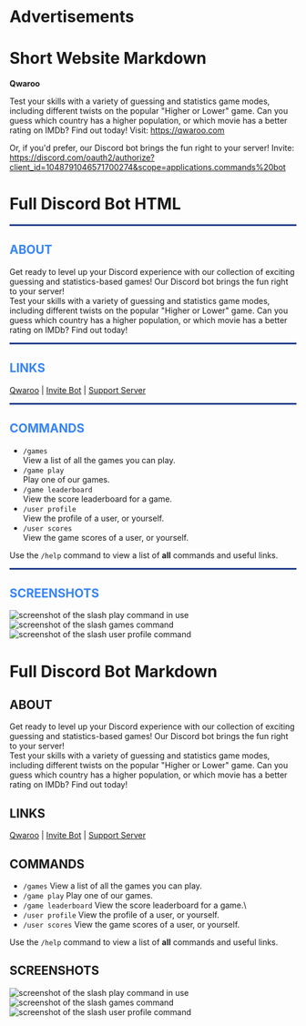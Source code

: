 # Advertisements

Short Website Markdown
==========

**Qwaroo**

Test your skills with a variety of guessing and statistics game modes, including different twists on the popular "Higher or Lower" game.
Can you guess which country has a higher population, or which movie has a better rating on IMDb? Find out today!
Visit: https://qwaroo.com

Or, if you'd prefer, our Discord bot brings the fun right to your server!
Invite: https://discord.com/oauth2/authorize?client_id=1048791046571700274&scope=applications.commands%20bot


Full Discord Bot HTML
=====

<section>

<div style="width: 100%; height: 3px; background: #1d3b8b;"></div>
<h2 style="color: #3884f8; font-weight: bold;">ABOUT</h2>

<p>
Get ready to level up your Discord experience with our collection of exciting guessing and statistics-based games! Our Discord bot brings the fun right to your server!<br />
Test your skills with a variety of guessing and statistics game modes, including different twists on the popular "Higher or Lower" game.
Can you guess which country has a higher population, or which movie has a better rating on IMDb? Find out today!
</p>

</section>

<section>

<div style="width: 100%; height: 3px; background: #1d3b8b;"></div>
<h2 style="color: #3884f8; font-weight: bold;">LINKS</h2>

<!-- Styled Links -->
<!-- <p>
<a href="https://qwaroo.com" style="background: #3884f8; color: white; border-radius: 10px; padding: 10px; margin: 5px;">Qwaroo</a>
<a href="https://qwaroo.com/discord/invite" style="background: #3884f8; color: white; border-radius: 10px; padding: 10px; margin: 5px;">Invite Bot</a>
<a href="https://qwaroo.com/discord/support" style="background: #3884f8; color: white; border-radius: 10px; padding: 10px; margin: 5px;">Support Server</a>
</p> -->

<!-- Regular Links -->
<p>
<a href="https://qwaroo.com">Qwaroo</a>
|
<a href="https://qwaroo.com/discord/invite">Invite Bot</a>
|
<a href="https://qwaroo.com/discord/support">Support Server</a>
</p>

</section>

<section>

<div style="width: 100%; height: 3px; background: #1d3b8b;"></div>
<h2 style="color: #3884f8; font-weight: bold;">COMMANDS</h2>

<ul>
<li><code>/games</code></li>
View a list of all the games you can play.
<li><code>/game play</code></li>
Play one of our games.
<li><code>/game leaderboard</code></li>
View the score leaderboard for a game.
<li><code>/user profile</code></li>
View the profile of a user, or yourself.
<li><code>/user scores</code></li>
View the game scores of a user, or yourself.
</ul>

Use the <code>/help</code> command to view a list of <b>all</b> commands and useful links.

</section>

<section>

<div style="width: 100%; height: 3px; background: #1d3b8b;"></div>
<h2 style="color: #3884f8; font-weight: bold;">SCREENSHOTS</h2>

<div>
<img alt="screenshot of the slash play command in use" src="https://qwaroo.com/images/discord/play.png" />
<img alt="screenshot of the slash games command" src="https://qwaroo.com/images/discord/games.png" />
<img alt="screenshot of the slash user profile command" src="https://qwaroo.com/images/discord/profile.png" />
</div>

</section>

<!-- Website IFrame -->
<!-- <section>

<div style="width: 100%; height: 3px; background: #1d3b8b;"></div>
<h2 style="color: #3884f8; font-weight: bold;">WEBSITE</h2>

<iframe src="https://qwaroo.com/discord"></iframe>

</section> -->

Full Discord Bot Markdown
=====

## ABOUT

Get ready to level up your Discord experience with our collection of exciting guessing and statistics-based games! Our Discord bot brings the fun right to your server!  
Test your skills with a variety of guessing and statistics game modes, including different twists on the popular "Higher or Lower" game. Can you guess which country has a higher population, or which movie has a better rating on IMDb? Find out today!

## LINKS

[Qwaroo](https://qwaroo.com) | [Invite Bot](https://qwaroo.com/discord/invite) | [Support Server](https://qwaroo.com/discord/support)

## COMMANDS

-   `/games`
    View a list of all the games you can play.
-   `/game play`
    Play one of our games.
-   `/game leaderboard`
    View the score leaderboard for a game.\
-   `/user profile`
    View the profile of a user, or yourself.
-   `/user scores`
    View the game scores of a user, or yourself.

Use the `/help` command to view a list of **all** commands and useful links.

## SCREENSHOTS

![screenshot of the slash play command in use](https://qwaroo.com/images/discord/play.png) ![screenshot of the slash games command](https://qwaroo.com/images/discord/games.png) ![screenshot of the slash user profile command](https://qwaroo.com/images/discord/profile.png)
